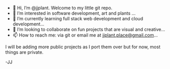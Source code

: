 - 👋 Hi, I’m @jjplant. Welcome to my little git repo. 
- 👀 I’m interested in software development, art and plants ...
- 🌱 I’m currently learning full stack web development and cloud development...
- 💞️ I’m looking to collaborate on fun projects that are visual and creative...
- 📫 How to reach me: via git or email me at jjplant.place@gmail.com...

I will be adding more public projects as I port them over but for now, most things are private. 

-JJ
<!---
jjplant/jjplant is a ✨ special ✨ repository because its `README.md` (this file) appears on your GitHub profile.
You can click the Preview link to take a look at your changes.
--->
